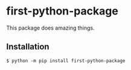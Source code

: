 # first-python-package

This package does amazing things.

## Installation

```shell
$ python -m pip install first-python-package
```